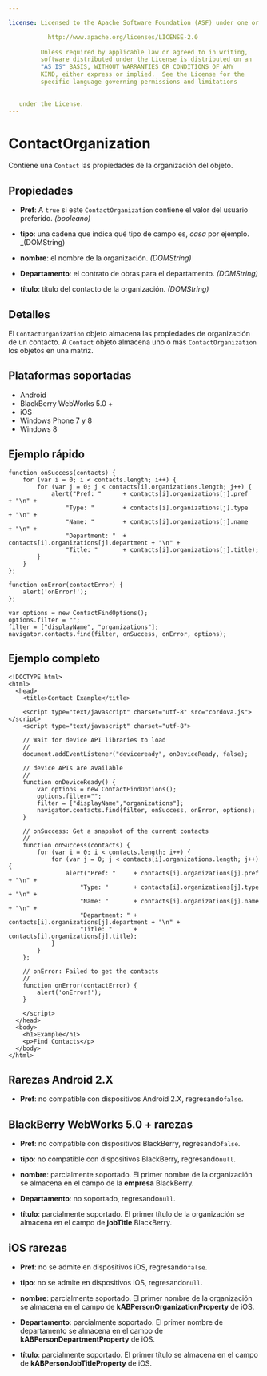 ```yaml
---

license: Licensed to the Apache Software Foundation (ASF) under one or more contributor license agreements. See the NOTICE file distributed with this work for additional information regarding copyright ownership. The ASF licenses this file to you under the Apache License, Version 2.0 (the "License"); you may not use this file except in compliance with the License. You may obtain a copy of the License at

           http://www.apache.org/licenses/LICENSE-2.0
    
         Unless required by applicable law or agreed to in writing,
         software distributed under the License is distributed on an
         "AS IS" BASIS, WITHOUT WARRANTIES OR CONDITIONS OF ANY
         KIND, either express or implied.  See the License for the
         specific language governing permissions and limitations
    

   under the License.
---
```


# ContactOrganization

Contiene una `Contact` las propiedades de la organización del objeto.

## Propiedades

*   **Pref**: A `true` si este `ContactOrganization` contiene el valor del usuario preferido. *(booleano)*

*   **tipo**: una cadena que indica qué tipo de campo es, *casa* por ejemplo. _(DOMString)

*   **nombre**: el nombre de la organización. *(DOMString)*

*   **Departamento**: el contrato de obras para el departamento. *(DOMString)*

*   **título**: título del contacto de la organización. *(DOMString)*

## Detalles

El `ContactOrganization` objeto almacena las propiedades de organización de un contacto. A `Contact` objeto almacena uno o más `ContactOrganization` los objetos en una matriz.

## Plataformas soportadas

*   Android
*   BlackBerry WebWorks 5.0 +
*   iOS
*   Windows Phone 7 y 8
*   Windows 8

## Ejemplo rápido

    function onSuccess(contacts) {
        for (var i = 0; i < contacts.length; i++) {
            for (var j = 0; j < contacts[i].organizations.length; j++) {
                alert("Pref: "      + contacts[i].organizations[j].pref       + "\n" +
                    "Type: "        + contacts[i].organizations[j].type       + "\n" +
                    "Name: "        + contacts[i].organizations[j].name       + "\n" +
                    "Department: "  + contacts[i].organizations[j].department + "\n" +
                    "Title: "       + contacts[i].organizations[j].title);
            }
        }
    };
    
    function onError(contactError) {
        alert('onError!');
    };
    
    var options = new ContactFindOptions();
    options.filter = "";
    filter = ["displayName", "organizations"];
    navigator.contacts.find(filter, onSuccess, onError, options);
    

## Ejemplo completo

    <!DOCTYPE html>
    <html>
      <head>
        <title>Contact Example</title>
    
        <script type="text/javascript" charset="utf-8" src="cordova.js"></script>
        <script type="text/javascript" charset="utf-8">
    
        // Wait for device API libraries to load
        //
        document.addEventListener("deviceready", onDeviceReady, false);
    
        // device APIs are available
        //
        function onDeviceReady() {
            var options = new ContactFindOptions();
            options.filter="";
            filter = ["displayName","organizations"];
            navigator.contacts.find(filter, onSuccess, onError, options);
        }
    
        // onSuccess: Get a snapshot of the current contacts
        //
        function onSuccess(contacts) {
            for (var i = 0; i < contacts.length; i++) {
                for (var j = 0; j < contacts[i].organizations.length; j++) {
                    alert("Pref: "     + contacts[i].organizations[j].pref       + "\n" +
                        "Type: "       + contacts[i].organizations[j].type       + "\n" +
                        "Name: "       + contacts[i].organizations[j].name       + "\n" +
                        "Department: " + contacts[i].organizations[j].department + "\n" +
                        "Title: "      + contacts[i].organizations[j].title);
                }
            }
        };
    
        // onError: Failed to get the contacts
        //
        function onError(contactError) {
            alert('onError!');
        }
    
        </script>
      </head>
      <body>
        <h1>Example</h1>
        <p>Find Contacts</p>
      </body>
    </html>
    

## Rarezas Android 2.X

*   **Pref**: no compatible con dispositivos Android 2.X, regresando`false`.

## BlackBerry WebWorks 5.0 + rarezas

*   **Pref**: no compatible con dispositivos BlackBerry, regresando`false`.

*   **tipo**: no compatible con dispositivos BlackBerry, regresando`null`.

*   **nombre**: parcialmente soportado. El primer nombre de la organización se almacena en el campo de la **empresa** BlackBerry.

*   **Departamento**: no soportado, regresando`null`.

*   **título**: parcialmente soportado. El primer título de la organización se almacena en el campo de **jobTitle** BlackBerry.

## iOS rarezas

*   **Pref**: no se admite en dispositivos iOS, regresando`false`.

*   **tipo**: no se admite en dispositivos iOS, regresando`null`.

*   **nombre**: parcialmente soportado. El primer nombre de la organización se almacena en el campo de **kABPersonOrganizationProperty** de iOS.

*   **Departamento**: parcialmente soportado. El primer nombre de departamento se almacena en el campo de **kABPersonDepartmentProperty** de iOS.

*   **título**: parcialmente soportado. El primer título se almacena en el campo de **kABPersonJobTitleProperty** de iOS.